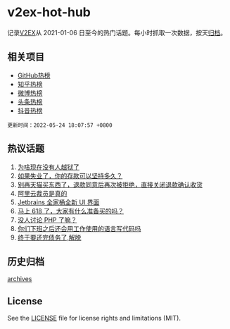 # v2ex-hot-hub

 记录[V2EX](https://www.v2ex.com/)从 2021-01-06 日至今的热门话题。每小时抓取一次数据，按天[归档](archives)。
 
 ## 相关项目

- [GitHub热榜](https://github.com/snaildev/github-hot-hub)
- [知乎热榜](https://github.com/snaildev/zhihu-hot-hub)
- [微博热榜](https://github.com/snaildev/weibo-hot-hub)
- [头条热榜](https://github.com/snaildev/toutiao-hot-hub)
- [抖音热榜](https://github.com/snaildev/douyin-hot-hub)


 `更新时间：2022-05-24 18:07:57 +0800`

## 热议话题

1. [为啥现在没有人越狱了](https://www.v2ex.com/t/854860)
1. [如果失业了，你的存款可以坚持多久？](https://www.v2ex.com/t/854916)
1. [别再天猫买东西了，退款同意后再次被拒绝，直接关闭退款确认收货](https://www.v2ex.com/t/854856)
1. [阿里云裁员是真的](https://www.v2ex.com/t/854867)
1. [Jetbrains 全家桶全新 UI 界面](https://www.v2ex.com/t/854816)
1. [马上 618 了，大家有什么准备买的吗？](https://www.v2ex.com/t/854952)
1. [没人讨论 PHP 了嘛？](https://www.v2ex.com/t/854863)
1. [你们下班之后还会用工作使用的语言写代码吗](https://www.v2ex.com/t/854929)
1. [终于要还完债务了,解脱](https://www.v2ex.com/t/854885)

## 历史归档

[archives](archives)

## License

See the [LICENSE](LICENSE) file for license rights and limitations (MIT).
